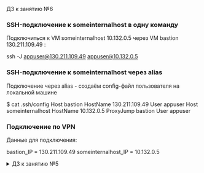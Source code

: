 ДЗ к занятию №6

### SSH-подключение к someinternalhost в одну команду
Подключиться к VM someinternalhost 10.132.0.5 через VM bastion 130.211.109.49 :

ssh -J appuser@130.211.109.49 appuser@10.132.0.5

### SSH-подключение к someinternalhost через alias
Подключение через alias - создаём config-файл пользователя на локальной машине

$ cat .ssh/config
Host bastion
HostName 130.211.109.49
User appuser
Host someinternalhost
HostName 10.132.0.5
ProxyJump bastion
User appuser

### Подключение по VPN
Данные для подключения:

bastion_IP = 130.211.109.49
someinternalhost_IP = 10.132.0.5

<details>
<summary>ДЗ к занятию №5</summary>

### SSH-подключение к someinternalhost в одну команду
Подключиться к VM someinternalhost 10.132.0.5 через VM bastion 130.211.109.49 :

ssh -J appuser@130.211.109.49 appuser@10.132.0.5

### SSH-подключение к someinternalhost через alias
Подключение через alias - создаём config-файл пользователя на локальной машине

$ cat .ssh/config
Host bastion
HostName 130.211.109.49
User appuser
Host someinternalhost
HostName 10.132.0.5
ProxyJump bastion
User appuser

### Подключение по VPN
Данные для подключения:

bastion_IP = 130.211.109.49
someinternalhost_IP = 10.132.0.5
</details>
